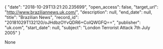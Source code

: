 {
  "date": "2018-10-29T13:21:20.235699", 
  "open_access": false, 
  "target_url": "http://www.braziliannews.uk.com/", 
  "description": null, 
  "end_date": null, 
  "title": "Brazilian News", 
  "record_id": "20181029T132120/oJHdbzOYvQDR6+ColQWGFQ==", 
  "publisher": "uk.com", 
  "start_date": null, 
  "subject": "London Terrorist Attack 7th July 2005"
}

None